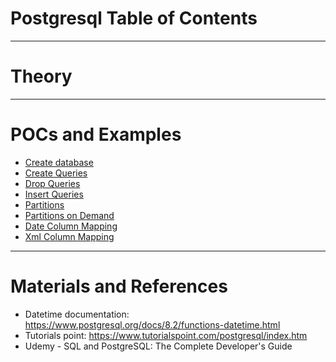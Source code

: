 # Postgresql Table of Contents
------
# Theory

------
# POCs and Examples
* [Create database](create-database.sql)
* [Create Queries](create-queries.sql)
* [Drop Queries](drop-queries.sql)
* [Insert Queries](insert-queries.sql)
* [Partitions](partitions.sql)
* [Partitions on Demand](partitions-on-demand.sql)
* [Date Column Mapping](date-column-mapping.md)
* [Xml Column Mapping](xml-column-mapping.md)
------
# Materials and References
* Datetime documentation: https://www.postgresql.org/docs/8.2/functions-datetime.html
* Tutorials point: https://www.tutorialspoint.com/postgresql/index.htm
* Udemy - SQL and PostgreSQL: The Complete Developer's Guide